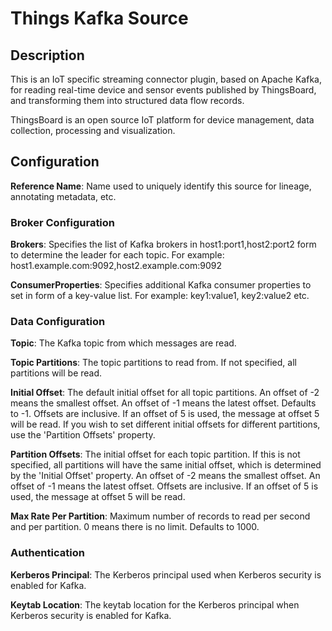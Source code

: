 
# Things Kafka Source

## Description
This is an IoT specific streaming connector plugin, based on Apache Kafka, for reading real-time
device and sensor events published by ThingsBoard, and transforming them into structured data flow 
records.

ThingsBoard is an open source IoT platform for device management, data collection, processing and
visualization.

## Configuration
**Reference Name**: Name used to uniquely identify this source for lineage, annotating metadata, etc.

### Broker Configuration
**Brokers**: Specifies the list of Kafka brokers in host1:port1,host2:port2 form to determine the leader
for each topic. For example: host1.example.com:9092,host2.example.com:9092

**ConsumerProperties**: Specifies additional Kafka consumer properties to set in form of a key-value list.
For example: key1:value1, key2:value2 etc.

### Data Configuration
**Topic**: The Kafka topic from which messages are read.

**Topic Partitions**: The topic partitions to read from. If not specified, all partitions will be read.

**Initial Offset**: The default initial offset for all topic partitions. An offset of -2 means the smallest
offset. An offset of -1 means the latest offset. Defaults to -1. Offsets are inclusive. If an offset of 5 is
used, the message at offset 5 will be read. If you wish to set different initial offsets for different
partitions, use the 'Partition Offsets' property.

**Partition Offsets**: The initial offset for each topic partition. If this is not specified, all partitions
will have the same initial offset, which is determined by the 'Initial Offset' property. An offset of -2 means
the smallest offset. An offset of -1 means the latest offset. Offsets are inclusive. If an offset of 5 is used,
the message at offset 5 will be read.

**Max Rate Per Partition**: Maximum number of records to read per second and per partition. 0 means there is no
limit. Defaults to 1000.

### Authentication
**Kerberos Principal**: The Kerberos principal used when Kerberos security is enabled for Kafka.

**Keytab Location**: The keytab location for the Kerberos principal when Kerberos security is enabled for
Kafka.
